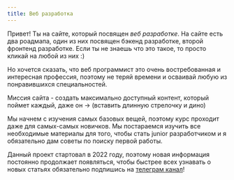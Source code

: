 ```yaml
---
title: Веб разработка
---
```


Привет! Ты на сайте, который посвящен *веб разработке*. На сайте есть два роадмапа, один из них посвящен бэкенд разработке, второй фронтенд разработке.
Если ты не знаешь что это такое, то просто кликай на любой из них :)

Но хочется сказать, что веб программист это очень востребованная и интересная профессия, поэтому не теряй времени и осваивай любую из понравившихся специальностей.

Миссия сайта - создать максимально доступный контент, который поймет каждый, даже он -> (вставить длинную стрелочку и дино)

Мы начнем с изучения самых базовых вещей, поэтому курс проходит даже для самых-самых новичков.
Мы постараемся изучить все необходимые материалы для того, чтобы стать junior разработчиком и я обязательно дам советы по поиску первой работы.

Данный проект стартовал в 2022 году, поэтому новая информация постоянно продолжает появляться,
чтобы быстрее всех узнавать о новых статьях обязательно подпишись на <a href="https://t.me/backenderRu" target="_blank">телеграм канал</a>!
